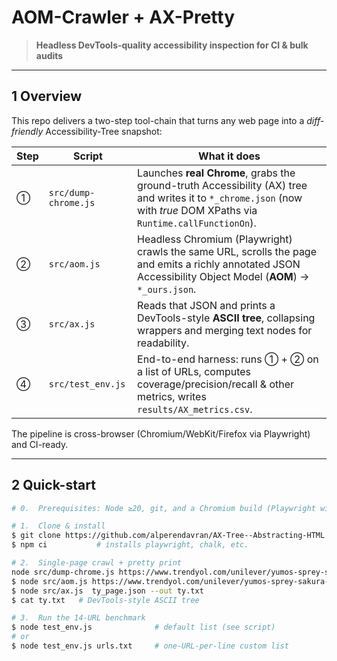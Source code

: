 # AOM-Crawler + AX-Pretty

> **Headless DevTools-quality accessibility inspection for CI & bulk audits**

---

## 1  Overview
This repo delivers a two-step tool-chain that turns any web page into a _diff-friendly_ Accessibility-Tree snapshot:

| Step | Script | What it does |
|------|--------|--------------|
| ① | `src/dump-chrome.js` | Launches **real Chrome**, grabs the ground-truth Accessibility (AX) tree and writes it to `*_chrome.json` (now with *true* DOM XPaths via `Runtime.callFunctionOn`). |
| ② | `src/aom.js` | Headless Chromium (Playwright) crawls the same URL, scrolls the page and emits a richly annotated JSON Accessibility Object Model (**AOM**) → `*_ours.json`. |
| ③ | `src/ax.js` | Reads that JSON and prints a DevTools-style **ASCII tree**, collapsing wrappers and merging text nodes for readability. |
| ④ | `src/test_env.js` | End-to-end harness: runs ① + ② on a list of URLs, computes coverage/precision/recall & other metrics, writes `results/AX_metrics.csv`. |


The pipeline is cross-browser (Chromium/WebKit/Firefox via Playwright) and CI-ready.

---

## 2  Quick-start
```bash
# 0.  Prerequisites: Node ≥20, git, and a Chromium build (Playwright will fetch it)

# 1.  Clone & install
$ git clone https://github.com/alperendavran/AX-Tree--Abstracting-HTML.git
$ npm ci           # installs playwright, chalk, etc.

# 2.  Single-page crawl + pretty print
node src/dump-chrome.js https://www.trendyol.com/unilever/yumos-sprey-sakura-450-ml-p-800051239 ty_chrome.json    # step ①
$ node src/aom.js https://www.trendyol.com/unilever/yumos-sprey-sakura-450-ml-p-800051239 ty_page.json
$ node src/ax.js  ty_page.json --out ty.txt
$ cat ty.txt   # DevTools-style ASCII tree

# 3.  Run the 14-URL benchmark
$ node test_env.js              # default list (see script)
# or
$ node test_env.js urls.txt     # one-URL-per-line custom list
